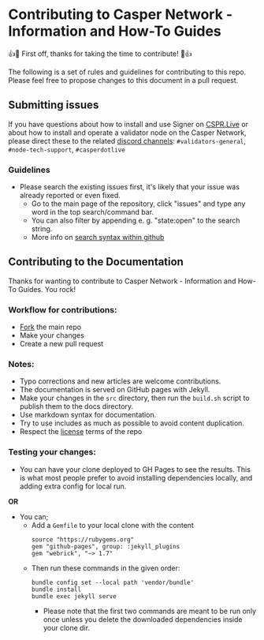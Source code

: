 # Contributing to Casper Network - Information and How-To Guides
:+1::tada: First off, thanks for taking the time to contribute! :tada::+1:

The following is a set of rules and guidelines for contributing to this repo. Please feel free to propose changes to this document in a pull request.

## Submitting issues

If you have questions about how to install and use Signer on [CSPR.Live](https://cspr.live) or about how to install and operate a validator node on the Casper Network, please direct these to the related [discord channels](https://discord.gg/caspernetwork): `#validators-general`, `#node-tech-support`, `#casperdotlive`

### Guidelines
* Please search the existing issues first, it's likely that your issue was already reported or even fixed.
  - Go to the main page of the repository, click "issues" and type any word in the top search/command bar.
  - You can also filter by appending e. g. "state:open" to the search string.
  - More info on [search syntax within github](https://help.github.com/articles/searching-issues)

## Contributing to the Documentation

Thanks for wanting to contribute to Casper Network - Information and How-To Guides. You rock!

### Workflow for contributions:
* [Fork](https://github.com/make-software/how-to-casper-network/fork) the main repo
* Make your changes
* Create a new pull request

### Notes:
* Typo corrections and new articles are welcome contributions.
* The documentation is served on GitHub pages with Jekyll.
* Make your changes in the `src` directory, then run the `build.sh` script to publish them to the docs directory.
* Use markdown syntax for documentation.
* Try to use includes as much as possible to avoid content duplication.
* Respect the [license](https://github.com/make-software/how-to-casper-network/blob/master/LICENSE) terms of the repo

### Testing your changes:
- You can have your clone deployed to GH Pages to see the results. This is what most people prefer to avoid installing dependencies locally, and adding extra config for local run.

**OR**

- You can;
  - Add a `Gemfile` to your local clone with the content
    ```
    source "https://rubygems.org"
    gem "github-pages", group: :jekyll_plugins
    gem "webrick", "~> 1.7"
    ```
  - Then run these commands in the given order:
    ```
    bundle config set --local path 'vendor/bundle'
    bundle install
    bundle exec jekyll serve
    ```
    * Please note that the first two commands are meant to be run only once unless you delete the downloaded dependencies inside your clone dir.
